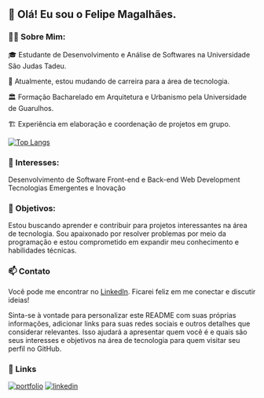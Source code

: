 ## 👋 Olá! Eu sou o Felipe Magalhães.

### 👨‍💻 Sobre Mim:
🎓 Estudante de Desenvolvimento e Análise de Softwares na Universidade São Judas Tadeu.

🌱 Atualmente, estou mudando de carreira para a área de tecnologia.

🏛️ Formação Bacharelado em Arquitetura e Urbanismo pela Universidade de Guarulhos.

🏗️ Experiência em elaboração e coordenação de projetos em grupo.

[![Top Langs](https://github-readme-stats.vercel.app/api/top-langs/?username=Felipe-Magalhaes-A-Carneiro&layout=donut-vertical)](https://github.com/Felipe-Magalhaes-A-Carneiro/github-readme-stats)

### 🔭 Interesses:
Desenvolvimento de Software
Front-end e Back-end Web Development
Tecnologias Emergentes e Inovação


###  🌟 Objetivos:
Estou buscando aprender e contribuir para projetos interessantes na área de tecnologia. Sou apaixonado por resolver problemas por meio da programação e estou comprometido em expandir meu conhecimento e habilidades técnicas.


###  📫 Contato
Você pode me encontrar no [LinkedIn](https://www.linkedin.com/in/felipe-magalhaes-arq/). Ficarei feliz em me conectar e discutir ideias!

Sinta-se à vontade para personalizar este README com suas próprias informações, adicionar links para suas redes sociais e outros detalhes que considerar relevantes. Isso ajudará a apresentar quem você é e quais são seus interesses e objetivos na área de tecnologia para quem visitar seu perfil no GitHub.

### 🔗 Links
[![portfolio](https://img.shields.io/badge/my_portfolio-000?style=for-the-badge&logo=ko-fi&logoColor=white)](https://keepo.io/felipe_magalhaes/)
[![linkedin](https://img.shields.io/badge/linkedin-0A66C2?style=for-the-badge&logo=linkedin&logoColor=white)](https://www.linkedin.com/in/felipe-magalhaes-arq/)


